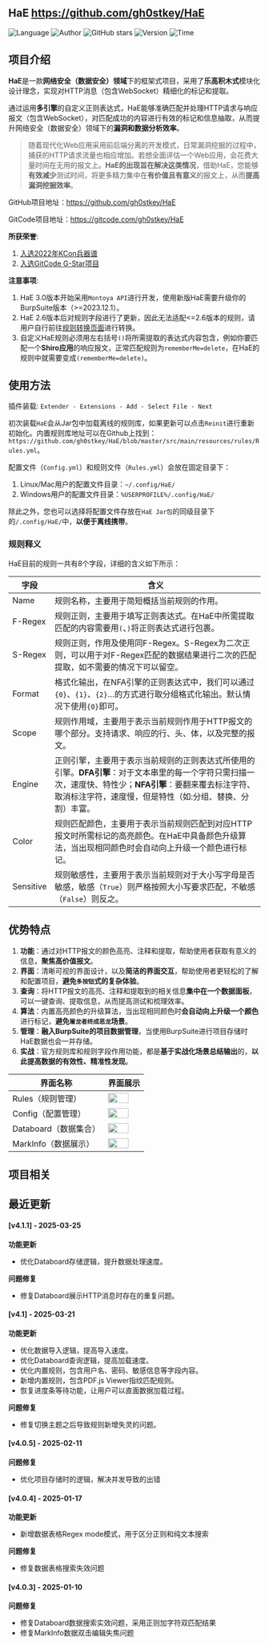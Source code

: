 ## HaE <https://github.com/gh0stkey/HaE>
<!--auto_detail_badge_begin_0b490ffb61b26b45de3ea5d7dd8a582e-->
![Language](https://img.shields.io/badge/Language-Java-blue)
![Author](https://img.shields.io/badge/Author-gh0stkey-orange)
![GitHub stars](https://img.shields.io/github/stars/gh0stkey/HaE.svg?style=flat&logo=github)
![Version](https://img.shields.io/badge/Version-V4.1.1-red)
![Time](https://img.shields.io/badge/Join-20210120-green)
<!--auto_detail_badge_end_fef74f2d7ea73fcc43ff78e05b1e7451-->

## 项目介绍

**HaE**是一款**网络安全（数据安全）领域**下的框架式项目，采用了**乐高积木式**模块化设计理念，实现对HTTP消息（包含WebSocket）精细化的标记和提取。

通过运用**多引擎**的自定义正则表达式，HaE能够准确匹配并处理HTTP请求与响应报文（包含WebSocket），对匹配成功的内容进行有效的标记和信息抽取，从而提升网络安全（数据安全）领域下的**漏洞和数据分析效率**。

> 随着现代化Web应用采用前后端分离的开发模式，日常漏洞挖掘的过程中，捕获的HTTP请求流量也相应增加。若想全面评估一个Web应用，会花费大量时间在无用的报文上。**HaE的出现旨在解决这类情况**，借助HaE，您能够**有效减少**测试时间，将更多精力集中在**有价值且有意义**的报文上，从而**提高漏洞挖掘效率**。

GitHub项目地址：https://github.com/gh0stkey/HaE

GitCode项目地址：https://gitcode.com/gh0stkey/HaE

**所获荣誉**:

1. [入选2022年KCon兵器谱](https://mp.weixin.qq.com/s/JohMsl1WD29LHCHuLf8mVQ)
2. [入选GitCode G-Star项目](https://gitcode.com/gh0stkey/HaE)

**注意事项**:

1. HaE 3.0版本开始采用`Montoya API`进行开发，使用新版HaE需要升级你的BurpSuite版本（>=2023.12.1）。
2. HaE 2.6版本后对规则字段进行了更新，因此无法适配<=2.6版本的规则，请用户自行前往[规则转换页面](https://gh0st.cn/HaE/ConversionRule.html)进行转换。
3. 自定义HaE规则必须用左右括号`()`将所需提取的表达式内容包含，例如你要匹配一个**Shiro应用**的响应报文，正常匹配规则为`rememberMe=delete`，在HaE的规则中就需要变成`(rememberMe=delete)`。

## 使用方法

插件装载: `Extender - Extensions - Add - Select File - Next`

初次装载`HaE`会从Jar包中加载离线的规则库，如果更新可以点击`Reinit`进行重新初始化。内置规则库地址可以在Github上找到：`https://github.com/gh0stkey/HaE/blob/master/src/main/resources/rules/Rules.yml`。

配置文件（`Config.yml`）和规则文件（`Rules.yml`）会放在固定目录下：

1. Linux/Mac用户的配置文件目录：`~/.config/HaE/`
2. Windows用户的配置文件目录：`%USERPROFILE%/.config/HaE/`

除此之外，您也可以选择将配置文件存放在`HaE Jar包`的同级目录下的`/.config/HaE/`中，**以便于离线携带**。

### 规则释义

HaE目前的规则一共有8个字段，详细的含义如下所示：

| 字段      | 含义                                                                                                                                                                                                   |
|-----------|--------------------------------------------------------------------------------------------------------------------------------------------------------------------------------------------------------|
| Name      | 规则名称，主要用于简短概括当前规则的作用。                                                                                                                                                               |
| F-Regex     | 规则正则，主要用于填写正则表达式。在HaE中所需提取匹配的内容需要用`(`、`)`将正则表达式进行包裹。|
| S-Regex     | 规则正则，作用及使用同F-Regex。S-Regex为二次正则，可以用于对F-Regex匹配的数据结果进行二次的匹配提取，如不需要的情况下可以留空。|
| Format     | 格式化输出，在NFA引擎的正则表达式中，我们可以通过`{0}`、`{1}`、`{2}`…的方式进行取分组格式化输出。默认情况下使用`{0}`即可。          |
| Scope     | 规则作用域，主要用于表示当前规则作用于HTTP报文的哪个部分。支持请求、响应的行、头、体，以及完整的报文。                                                                                                                                               |
| Engine    | 正则引擎，主要用于表示当前规则的正则表达式所使用的引擎。**DFA引擎**：对于文本串里的每一个字符只需扫描一次，速度快、特性少；**NFA引擎**：要翻来覆去标注字符、取消标注字符，速度慢，但是特性（如:分组、替换、分割）丰富。 |
| Color     | 规则匹配颜色，主要用于表示当前规则匹配到对应HTTP报文时所需标记的高亮颜色。在HaE中具备颜色升级算法，当出现相同颜色时会自动向上升级一个颜色进行标记。                                                                                                                               |
| Sensitive | 规则敏感性，主要用于表示当前规则对于大小写字母是否敏感，敏感（`True`）则严格按照大小写要求匹配，不敏感（`False`）则反之。                                                                                      |

## 优势特点

1. **功能**：通过对HTTP报文的颜色高亮、注释和提取，帮助使用者获取有意义的信息，**聚焦高价值报文**。
2. **界面**：清晰可视的界面设计，以及**简洁的界面交互**，帮助使用者更轻松的了解和配置项目，**避免`多按钮`式的复杂体验**。
3. **查询**：将HTTP报文的高亮、注释和提取到的相关信息**集中在一个数据面板**，可以一键查询、提取信息，从而提高测试和梳理效率。
4. **算法**：内置高亮颜色的升级算法，当出现相同颜色时**会自动向上升级一个颜色**进行标记，**避免`屠龙者终成恶龙`场景**。
5. **管理**：**融入BurpSuite的项目数据管理**，当使用BurpSuite进行项目存储时HaE数据也会一并存储。
6. **实战**：官方规则库和规则字段作用功能，都是**基于实战化场景总结输出**的，**以此提高数据的有效性、精准性发现**。

| 界面名称                  | 界面展示                                              |
| ------------------------ | ---------------------------------------------------- |
| Rules（规则管理）     | <img src="https://github.com/gh0stkey/HaE/raw/master/images/rules.png" style="width: 80%" />     |
| Config（配置管理）    | <img src="https://github.com/gh0stkey/HaE/raw/master/images/config.png" style="width: 80%" />    |
| Databoard（数据集合） | <img src="https://github.com/gh0stkey/HaE/raw/master/images/databoard.png" style="width: 80%" /> |
| MarkInfo（数据展示） | <img src="https://github.com/gh0stkey/HaE/raw/master/images/markinfo.png" style="width: 80%" /> |

<!--auto_detail_active_begin_e1c6fb434b6f0baf6912c7a1934f772b-->
## 项目相关


## 最近更新

#### [v4.1.1] - 2025-03-25

**功能更新**  
- 优化Databoard存储逻辑，提升数据处理速度。  

**问题修复**  
- 修复Databoard展示HTTP消息时存在的重复问题。

#### [v4.1] - 2025-03-21

**功能更新**  
- 优化数据导入逻辑，提高导入速度。  
- 优化Databoard查询逻辑，提高加载速度。  
- 优化内置规则，包含用户名、密码、敏感信息等字段内容。  
- 新增内置规则，包含PDF.js Viewer指纹匹配规则。  
- 恢复进度条等待功能，让用户可以直面数据加载过程。  

**问题修复**  
- 修复切换主题之后导致规则新增失灵的问题。

#### [v4.0.5] - 2025-02-11

**问题修复**  
- 优化项目存储时的逻辑，解决并发导致的出错

#### [v4.0.4] - 2025-01-17

**功能更新**  
- 新增数据表格Regex mode模式，用于区分正则和纯文本搜索  

**问题修复**  
- 修复数据表格搜索失效问题

#### [v4.0.3] - 2025-01-10

**问题修复**  
- 修复Databoard数据搜索实效问题，采用正则加字符双匹配结果  
- 修复MarkInfo数据双击编辑失焦问题

<!--auto_detail_active_end_f9cf7911015e9913b7e691a7a5878527-->
